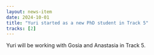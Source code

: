 ```yaml
---
layout: news-item
date: 2024-10-01
title: "Yuri started as a new PhD student in Track 5"
tracks: [2]
---
```


Yuri will be working with Gosia and Anastasia in Track 5.
